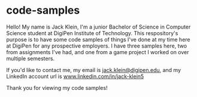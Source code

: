 # code-samples
Hello! My name is Jack Klein, I'm a junior Bachelor of Science in Computer Science student at DigiPen Institute of Technology. This respository's purpose is to have some code samples of things I've done at my time here at DigiPen for any prospective employers. I have three samples here, two from assignments I've had, and one from a game project I worked on over multiple semesters. 

If you'd like to contact me, my email is jack.klein@digipen.edu, and my LinkedIn account url is www.linkedin.com/in/jack-klein5

Thank you for viewing my code samples!
